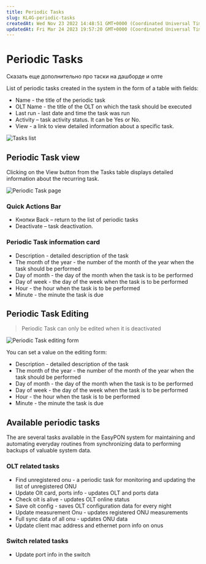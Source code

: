 ```yaml
---
title: Periodic Tasks
slug: KL4G-periodic-tasks
createdAt: Wed Nov 23 2022 14:48:51 GMT+0000 (Coordinated Universal Time)
updatedAt: Fri Mar 24 2023 19:57:20 GMT+0000 (Coordinated Universal Time)
---
```


# Periodic Tasks

Сказать еще дополнительно про таски на дашборде и олте

List of periodic tasks created in the system in the form of a table with fields:

* Name - the title of the periodic task
* OLT Name - the title of the OLT on which the task should be executed
* Last run - last date and time the task was run
* Activity – task activity status. It can be Yes or No.
* View - a link to view detailed information about a specific task.

![Tasks list](.gitbook/assets/3sLVjT2Vh1H7nk80U50mo\_screencapture-ep-stg-disoft-dev-periodic-task-2022-11-24-002058.png)

## Periodic Task view

Clicking on the View button from the Tasks table displays detailed information about the recurring task.

![Periodic Task page](.gitbook/assets/YzshMW0B9dgKQFYiSgR4Z\_screencapture-ep-stg-disoft-dev-periodic-task-87-info-2022-11-24-002147.png)

### Quick Actions Bar

* Кнопки Back – return to the list of periodic tasks
* Deactivate – task deactivation.

### Periodic Task information card

* Description - detailed description of the task
* The month of the year - the number of the month of the year when the task should be performed
* Day of month - the day of the month when the task is to be performed
* Day of week - the day of the week when the task is to be performed
* Hour - the hour when the task is to be performed
* Minute - the minute the task is due

## Periodic Task Editing

> Periodic Task can only be edited when it is deactivated

![Periodic Task editing form](.gitbook/assets/nh47Z8HdMJqJ2SG13ExG1\_screencapture-ep-stg-disoft-dev-periodic-task-130-info-2022-12-04-230834.png)

You can set a value on the editing form:

* Description - detailed description of the task
* The month of the year - the number of the month of the year when the task should be performed
* Day of month - the day of the month when the task is to be performed
* Day of week - the day of the week when the task is to be performed
* Hour - the hour when the task is to be performed
* Minute - the minute the task is due

## Available periodic tasks

The are several tasks available in the EasyPON system for maintaining and automating everyday routines from synchronizing data to performing backups of valuable system data.

### OLT related tasks

* Find unregistered onu - a periodic task for monitoring and updating the list of unregistered ONU
* Update Olt card, ports info - updates OLT and ports data
* Check olt is alive - updates OLT online status
* Save olt config - saves OLT configuration data for every night
* Update measurement Onu - updates registered ONU measurements
* Full sync data of all onu - updates ONU data
* Update client mac address and ethernet porn info on onus

### Switch related tasks

* Update port info in the switch
